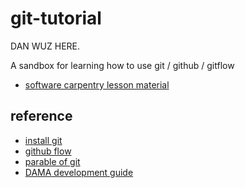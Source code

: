 # git-tutorial

DAN WUZ HERE.

A sandbox for learning how to use git / github / gitflow

 - [software carpentry lesson material](https://swcarpentry.github.io/git-novice/)

## reference
 - [install git](https://help.github.com/articles/set-up-git/)
 - [github flow](https://guides.github.com/introduction/flow/)
 - [parable of git](http://tom.preston-werner.com/2009/05/19/the-git-parable.html)
 - [DAMA development guide](https://scikit-beam.github.io/scikit-beam/resource/dev_guide/index.html#development-guide)
